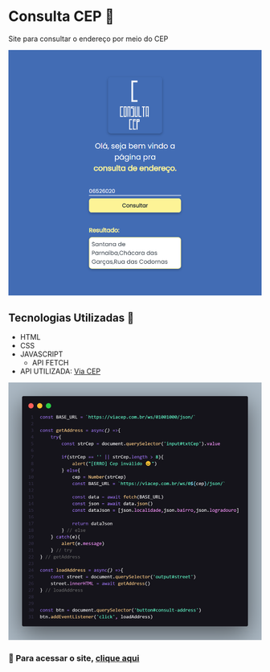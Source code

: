# Consulta CEP 🚩

Site para consultar o endereço por meio do CEP
<div align="center">
    <img src="assets/img/screen.png">
</div>

## Tecnologias Utilizadas 🚀
* HTML
* CSS
* JAVASCRIPT
    * API FETCH
* API UTILIZADA: [Via CEP](https://viacep.com.br/)

<div align="center">
    <img src="assets/img/code.png">
</div>

### 📌 Para acessar o site, **[clique aqui](https://rafaoliveira22.github.io/consulta-cep/)**